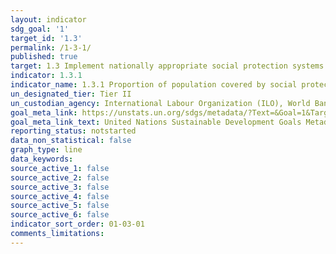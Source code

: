 ```yaml
---
layout: indicator
sdg_goal: '1'
target_id: '1.3'
permalink: /1-3-1/
published: true
target: 1.3 Implement nationally appropriate social protection systems and measures for all, including floors, and by 2030 achieve substantial coverage of the poor and the vulnerable
indicator: 1.3.1
indicator_name: 1.3.1 Proportion of population covered by social protection floors/systems, by sex, distinguishing children, unemployed persons, older persons, persons with disabilities, pregnant women, newborns, work-injury victims and the poor and the vulnerable
un_designated_tier: Tier II
un_custodian_agency: International Labour Organization (ILO), World Bank (WB)
goal_meta_link: https://unstats.un.org/sdgs/metadata/?Text=&Goal=1&Target=1.3
goal_meta_link_text: United Nations Sustainable Development Goals Metadata (PDF 894 KB)
reporting_status: notstarted
data_non_statistical: false
graph_type: line
data_keywords:  
source_active_1: false
source_active_2: false
source_active_3: false
source_active_4: false
source_active_5: false
source_active_6: false
indicator_sort_order: 01-03-01
comments_limitations: 
---
```

